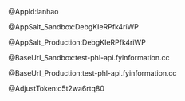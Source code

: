 @AppId:lanhao

@AppSalt_Sandbox:DebgKIeRPfk4riWP

@AppSalt_Production:DebgKIeRPfk4riWP

@BaseUrl_Sandbox:test-phl-api.fyinformation.cc

@BaseUrl_Production:test-phl-api.fyinformation.cc

@AdjustToken:c5t2wa6rtq80
